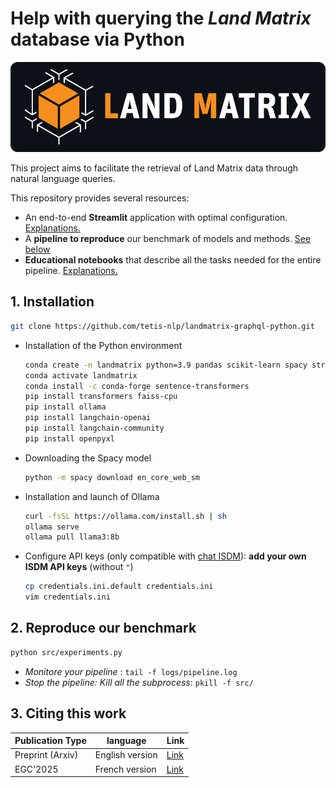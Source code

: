 # Help with querying the *Land Matrix* database via Python
[![Land Matrix](logo_lm.png)](https://landmatrix.org/)

This project aims to facilitate the retrieval of Land Matrix data through natural language queries.

This repository provides several resources:
- An end-to-end **Streamlit** application with optimal configuration. [Explanations.](streamlit_chatbot_landmatrix/README.md)
- A **pipeline to reproduce** our benchmark of models and methods. [See below](#2-reproduce-our-benchmark)
- **Educational notebooks** that describe all the tasks needed for the entire pipeline. [Explanations.](notebooks/README.md)

## 1. Installation
```bash
git clone https://github.com/tetis-nlp/landmatrix-graphql-python.git
```
- Installation of the Python environment

    ```bash
    conda create -n landmatrix python=3.9 pandas scikit-learn spacy streamlit
    conda activate landmatrix
    conda install -c conda-forge sentence-transformers
    pip install transformers faiss-cpu
    pip install ollama
    pip install langchain-openai
    pip install langchain-community
    pip install openpyxl
    ```

- Downloading the Spacy model

    ```bash
    python -m spacy download en_core_web_sm
    ```

- Installation and launch of Ollama
    ```bash
    curl -fsSL https://ollama.com/install.sh | sh
    ollama serve
    ollama pull llama3:8b
    ```

- Configure API keys (only compatible with [chat ISDM](https://isdm-chat.crocc.meso.umontpellier.fr/)): **add your own ISDM API keys** (without `"`)
    ```bash
    cp credentials.ini.default credentials.ini
    vim credentials.ini
    ```


## 2. Reproduce our benchmark

```bash
python src/experiments.py 
```

- *Monitore your pipeline* : `tail -f logs/pipeline.log`
- *Stop the pipeline: Kill all the subprocess*: `pkill -f src/`

## 3. Citing this work

| Publication Type        | language               | Link                                                   |
|-------------------------|------------------------|--------------------------------------------------------|
| Preprint (Arxiv)        | English version        | [Link](https://arxiv.org/abs/2412.12961)               |
| EGC'2025                | French version         | [Link](https://editions-rnti.fr/?inprocid=1003003)     |








